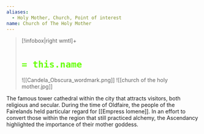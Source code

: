 ```yaml
---
aliases:
  - Holy Mother, Church, Point of interest
name: Church of The Holy Mother
---
```


> [!infobox|right wmtl]+
> # <font color="#66ff00">`= this.name`</font>
> ![[Candela_Obscura_wordmark.png]] 
> ![[church of the holy mother.jpg]]


The famous tower cathedral within the city that attracts visitors, both religious and secular. During the time of Oldfaire, the people of the Fairelands held particular regard for [[Empress Iomene]]. In an effort to convert those within the region that still practiced alchemy, the Ascendancy highlighted the importance of their mother goddess.

